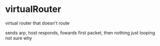 # virtualRouter

virtual router that doesn't route

sends arp, host responds, fowards first packet, then nothing just looping
not sure why
